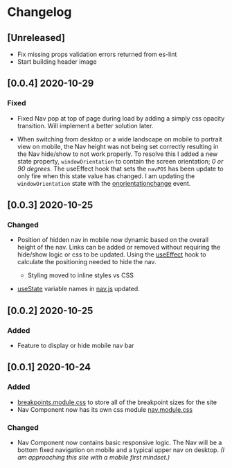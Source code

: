# Changelog

## [Unreleased]

- Fix missing props validation errors returned from es-lint
- Start building header image

## [0.0.4] 2020-10-29

### Fixed

- Fixed Nav pop at top of page during load by adding a simply css opacity transition. Will implement a better solution later.

- When switching from desktop or a wide landscape on mobile to portrait view on mobile, the Nav height was not being set correctly resulting in the Nav hide/show to not work properly. To resolve this I added a new state property, `windowOrientation` to contain the screen orientation; _0 or 90 degrees_. The useEffect hook that sets the `navPOS` has been update to only fire when this state value has changed. I am updating the `windowOrientation` state with the [onorientationchange](https://developer.mozilla.org/en-US/docs/Web/API/Window/orientationchange_event) event.

## [0.0.3] 2020-10-25

### Changed

- Position of hidden nav in mobile now dynamic based on the overall height of the nav. Links can be added or removed without requiring the hide/show logic or css to be updated. Using the [useEffect](https://reactjs.org/docs/hooks-effect.html) hook to calculate the positioning needed to hide the nav.

  - Styling moved to inline styles vs CSS

- [useState](https://reactjs.org/docs/hooks-state.html) variable names in [nav.js](src/components/nav.js) updated.

## [0.0.2] 2020-10-25

### Added

- Feature to display or hide mobile nav bar

## [0.0.1] 2020-10-24

### Added

- [breakpoints.module.css](src/assets/breakpoints.module.css) to store all of the breakpoint sizes for the site
- Nav Component now has its own css module [nav.module.css](src/components/nav.module.css)

### Changed

- Nav Component now contains basic responsive logic. The Nav will be a bottom fixed navigation on mobile and a typical upper nav on desktop. _(I am approaching this site with a mobile first mindset.)_

